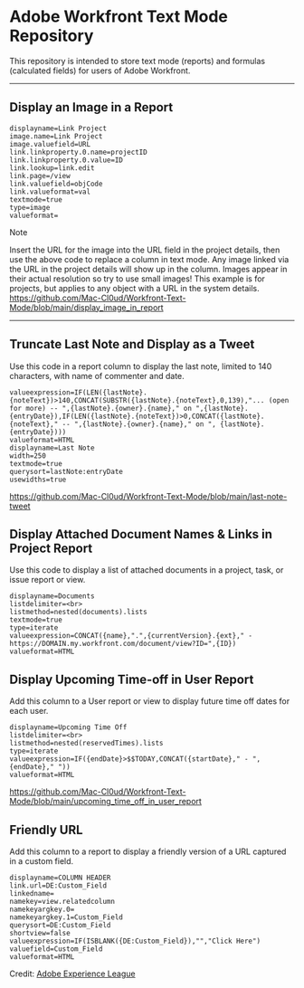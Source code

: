 # Adobe Workfront Text Mode Repository
This repository is intended to store text mode (reports) and formulas (calculated fields) for users of Adobe Workfront.
<hr>

## Display an Image in a Report

```
displayname=Link Project
image.name=Link Project
image.valuefield=URL
link.linkproperty.0.name=projectID
link.linkproperty.0.value=ID
link.lookup=link.edit
link.page=/view
link.valuefield=objCode
link.valueformat=val
textmode=true
type=image
valueformat=
```
> [!NOTE]
> Insert the URL for the image into the URL field in the project details, then use the above code
to replace a column in text mode. Any image linked via the URL in the project details will show up in the column. Images appear in their actual resolution so try to use small images!
This example is for projects, but applies to any object with a URL in the system details.
https://github.com/Mac-Cl0ud/Workfront-Text-Mode/blob/main/display_image_in_report
<hr>

## Truncate Last Note and Display as a Tweet
Use this code in a report column to display the last note, limited to 140 characters, with name of commenter and date.

```
valueexpression=IF(LEN({lastNote}.{noteText})>140,CONCAT(SUBSTR({lastNote}.{noteText},0,139),"... (open for more) -- ",{lastNote}.{owner}.{name}," on ",{lastNote}.{entryDate}),IF(LEN({lastNote}.{noteText})>0,CONCAT({lastNote}.{noteText}," -- ",{lastNote}.{owner}.{name}," on ", {lastNote}.{entryDate}))) 
valueformat=HTML 
displayname=Last Note 
width=250 
textmode=true
querysort=lastNote:entryDate 
usewidths=true
```
https://github.com/Mac-Cl0ud/Workfront-Text-Mode/blob/main/last-note-tweet

## Display Attached Document Names & Links in Project Report
Use this code to display a list of attached documents in a project, task, or issue report or view.

```
displayname=Documents
listdelimiter=<br>
listmethod=nested(documents).lists
textmode=true
type=iterate
valueexpression=CONCAT({name},".",{currentVersion}.{ext}," - https://DOMAIN.my.workfront.com/document/view?ID=",{ID})
valueformat=HTML
```

## Display Upcoming Time-off in User Report
Add this column to a User report or view to display future time off dates for each user.

```
displayname=Upcoming Time Off
listdelimiter=<br>
listmethod=nested(reservedTimes).lists
type=iterate
valueexpression=IF({endDate}>$$TODAY,CONCAT({startDate}," - ",{endDate}," "))
valueformat=HTML
```
https://github.com/Mac-Cl0ud/Workfront-Text-Mode/blob/main/upcoming_time_off_in_user_report

## Friendly URL

Add this column to a report to display a friendly version of a URL captured in a custom field.

```
displayname=COLUMN HEADER
link.url=DE:Custom_Field
linkedname=
namekey=view.relatedcolumn
namekeyargkey.0=
namekeyargkey.1=Custom_Field
querysort=DE:Custom_Field
shortview=false
valueexpression=IF(ISBLANK({DE:Custom_Field}),"","Click Here")
valuefield=Custom_Field
valueformat=HTML
```
Credit: [Adobe Experience League](https://experienceleaguecommunities.adobe.com/t5/workfront-questions/text-mode-friendly-url-displaying-when-url-hasn-t-been/m-p/515660])
